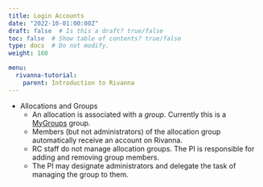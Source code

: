 ```yaml
---
title: Login Accounts
date: "2022-10-01:00:00Z"
draft: false  # Is this a draft? true/false
toc: false  # Show table of contents? true/false
type: docs  # Do not modify.
weight: 160

menu:
  rivanna-tutorial:
    parent: Introduction to Rivanna
---
```


* Allocations and Groups
    * An allocation is associated with a _group_.  Currently this is a [MyGroups](https://mygroups.virginia.edu) group.
    * Members (but not administrators) of the allocation group automatically receive an account on Rivanna.
    * RC staff do not manage allocation groups.  The PI is responsible for adding and removing group members.  
    * The PI may designate administrators and delegate the task of managing the group to them.
